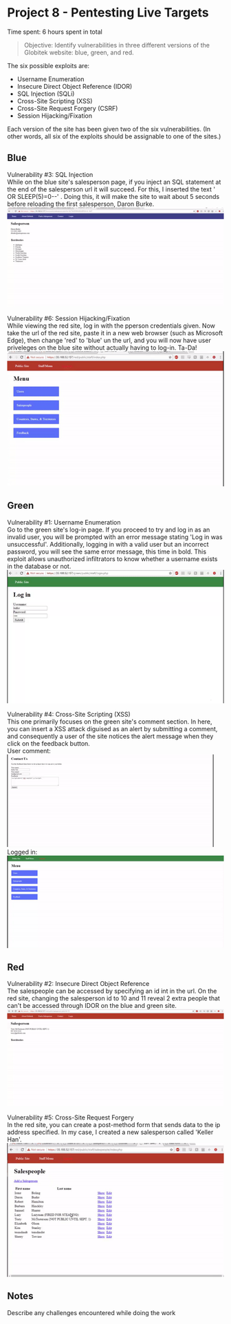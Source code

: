 # Project 8 - Pentesting Live Targets

Time spent: 6 hours spent in total

> Objective: Identify vulnerabilities in three different versions of the Globitek website: blue, green, and red.

The six possible exploits are:
* Username Enumeration
* Insecure Direct Object Reference (IDOR)
* SQL Injection (SQLi)
* Cross-Site Scripting (XSS)
* Cross-Site Request Forgery (CSRF)
* Session Hijacking/Fixation

Each version of the site has been given two of the six vulnerabilities. (In other words, all six of the exploits should be assignable to one of the sites.)

## Blue
Vulnerability #3: SQL Injection  <br>
While on the blue site's salesperson page, if you inject an SQL statement at the end of the salesperson url it will succeed.
For this, I inserted the text ' OR SLEEP(5)=0--' . Doing this, it will make the site to wait about 5 seconds before reloading the first salesperson, Daron Burke.
<br>
<img src='SQL.gif' title='SQL Injection' width='' alt='GIF Walkthrough' />

Vulnerability #6: Session Hijacking/Fixation <br>
While viewing the red site, log in with the pperson credentials given. Now take the url of the red site, paste it in a new web browser (such as Microsoft Edge), then change 'red' to 'blue' un the url, and you will now have user priveleges on the blue site without actually having to log-in. Ta-Da!
<br>
<img src='Session Hijacking.gif' title='Session Hijacking' width='' alt='GIF Walkthrough' />

## Green

Vulnerability #1: Username Enumeration <br>
Go to the green site's log-in page. If you proceed to try and log in as an invalid user, you will be prompted with an error message stating 'Log in was unsuccessful'. Additionally, logging in with a valid user but an incorrect password, you will see the same error message, this time in bold. This exploit allows unauthorized infiltrators to know whether a username exists in the database or not. <br>
<img src='Username Enumeration.gif' title=' Username Enumeration' width='' alt='GIF Walkthrough' />

Vulnerability #4: Cross-Site Scripting (XSS) <br>
This one primarily focuses on the  green site's comment section. In here, you can insert a XSS attack diguised as an alert by submitting a comment, and consequently a user of the site notices the alert message when they click on the feedback button.<br>
User comment: <br> <img src='XSS user comment.gif' title=' XSS' width='' alt='GIF Walkthrough' /> 
<br>
Logged in: <br> <img src='XSS logged in.gif' title=' XSS' width='' alt='GIF Walkthrough' />


## Red

Vulnerability #2: Insecure Direct Object Reference <br>
The salespeople can be accessed by specifying an id int in the url. On the red site, changing the salesperson id to
10 and 11 reveal 2 extra people that can't be accessed through IDOR on the blue and green site. <br>
<img src='IDOR.gif' title=' IDOR' width='' alt='GIF Walkthrough' />

Vulnerability #5: Cross-Site Request Forgery <br>
In the red site, you can create a post-method form that sends data to the ip address specified. In my case,
I created a new salesperson called 'Keller Han'. <br>
<img src='CSRF.gif' title=' CSRF' width='' alt='GIF Walkthrough' />


## Notes

Describe any challenges encountered while doing the work
